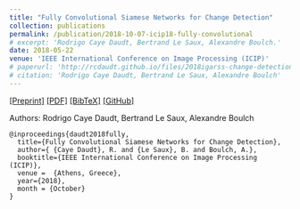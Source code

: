 ```yaml
---
title: "Fully Convolutional Siamese Networks for Change Detection"
collection: publications
permalink: /publication/2018-10-07-icip18-fully-convolutional
# excerpt: 'Rodrigo Caye Daudt, Bertrand Le Saux, Alexandre Boulch.'
date: 2018-05-22
venue: 'IEEE International Conference on Image Processing (ICIP)'
# paperurl: 'http://rcdaudt.github.io/files/2018igarss-change-detection.pdf'
# citation: 'Rodrigo Caye Daudt, Bertrand Le Saux, Alexandre Boulch'
---
```


[[Preprint]](https://arxiv.org/abs/1810.08462) [[PDF]](http://rcdaudt.github.io/files/2018icip-fully-convolutional.pdf) [[BibTeX]](http://rcdaudt.github.io/files/daudt2018fully.bib) [[GitHub]](https://github.com/rcdaudt/fully_convolutional_change_detection)

Authors: Rodrigo Caye Daudt, Bertrand Le Saux, Alexandre Boulch

```
@inproceedings{daudt2018fully,
  title={Fully Convolutional Siamese Networks for Change Detection},
  author={ {Caye Daudt}, R. and {Le Saux}, B. and Boulch, A.},
  booktitle={IEEE International Conference on Image Processing (ICIP)},
  venue =  {Athens, Greece},
  year={2018},
  month = {October}
}
```
